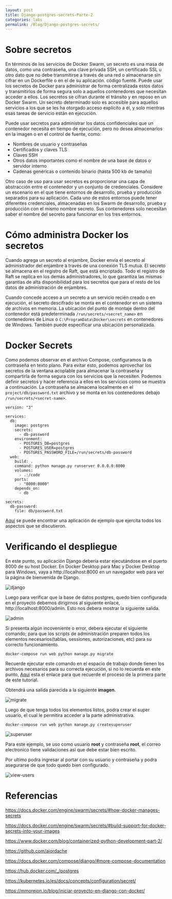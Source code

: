 ```yaml
---
layout: post
title: Django-postgres-secrets-Parte-2
categories: labs
permalink: /Blog/Django-postgres-secrets/
---
```

# Sobre secretos

En términos de los servicios de Docker Swarm, un secreto es una masa de datos, como una contraseña, una clave privada SSH, un certificado SSL u otro dato que no debe transmitirse a través de una red o almacenarse sin cifrar en un Dockerfile o en el de su aplicación. código fuente. Puede usar los secretos de Docker para administrar de forma centralizada estos datos y transmitirlos de forma segura solo a aquellos contenedores que necesitan acceder a ellos. Los secretos se cifran durante el tránsito y en reposo en un Docker Swarm. Un secreto determinado solo es accesible para aquellos servicios a los que se les ha otorgado acceso explícito a él, y solo mientras esas tareas de servicio están en ejecución.

Puede usar secretos para administrar los datos confidenciales que un contenedor necesita en tiempo de ejecución, pero no desea almacenarlos en la imagen o en el control de fuente, como:

* Nombres de usuario y contraseñas
* Certificados y claves TLS
* Claves SSH
* Otros datos importantes como el nombre de una base de datos o servidor interno
* Cadenas genéricas o contenido binario (hasta 500 kb de tamaño)

Otro caso de uso para usar secretos es proporcionar una capa de abstracción entre el contenedor y un conjunto de credenciales. Considere un escenario en el que tiene entornos de desarrollo, prueba y producción separados para su aplicación. Cada uno de estos entornos puede tener diferentes credenciales, almacenadas en los Swarm de desarrollo, prueba y producción con el mismo nombre secreto. Sus contenedores solo necesitan saber el nombre del secreto para funcionar en los tres entornos.

# Cómo administra Docker los secretos

Cuando agrega un secreto al enjambre, Docker envía el secreto al administrador del enjambre a través de una conexión TLS mutua. El secreto se almacena en el registro de Raft, que está encriptado. Todo el registro de Raft se replica en los demás administradores, lo que garantiza las mismas garantías de alta disponibilidad para los secretos que para el resto de los datos de administración de enjambres.

Cuando concede acceso a un secreto a un servicio recién creado o en ejecución, el secreto descifrado se monta en el contenedor en un sistema de archivos en memoria. La ubicación del punto de montaje dentro del contenedor está predeterminada ```/run/secrets/<secret_name>``` en contenedores de Linux o ```C:\ProgramData\Docker\secrets``` en contenedores de Windows. También puede especificar una ubicación personalizada.

# Docker Secrets

Como podemos observar en el archivo Compose, configuramos la ```db``` contraseña en texto plano. Para evitar esto, podemos aprovechar los secretos de la ventana acoplable para almacenar la contraseña y compartirla de forma segura con los servicios que la necesiten. Podemos definir secretos y hacer referencia a ellos en los servicios como se muestra a continuación. La contraseña se almacena localmente en el ```project/db/password.txt``` archivo y se monta en los contenedores debajo ```/run/secrets/<secret-name>```.

```dockerfile=
version: "3"

services:
  db:
    image: postgres
    secrets:
      - db-password
    environment:
      - POSTGRES_DB=postgres
      - POSTGRES_USER=postgres
      - POSTGRES_PASSWORD_FILE=/run/secrets/db-password
  web:
    build: .
    command: python manage.py runserver 0.0.0.0:8000
    volumes:
      - .:/code
    ports:
      - "8000:8000"
    depends_on:
      - db

secrets:
  db-password:
    file: db/password.txt
```

[Aquí](https://github.com/jsgiraldoh/Django-postgres-secrets.git) se puede encontrar una aplicación de ejemplo que ejercita todos los aspectos que se discutieron.

# Verificando el despliegue

En este punto, su aplicación Django debería estar ejecutándose en el puerto 8000 de su host Docker. En Docker Desktop para Mac y Docker Desktop para Windows, vaya a http://localhost:8000 en un navegador web para ver la página de bienvenida de Django.

<img src="img/django.png" title="django" name="django"/><br>

Luego para verificar que la base de datos postgres, quedo bien configurada en el proyecto debemos dirigirnos al siguiente enlace, http://localhost:8000/admin. Esto nos debera mostrar la siguiente salida.

<img src="img/admin.png" title="admin" name="admin"/><br>

Si presenta algún incoveniente o error, debera ejecutar el siguiente comando; para que los scripts de administración preparen todos los elementos necesarios(tablas, sessiones, autorizaciones, etc) para su correcto funcionamiento.

```
docker-compose run web python manage.py migrate
````

Recuerde ejecutar este comando en el espacio de trabajo donde tienen los archivos necesarios para su correcta ejecución, si no lo recuerda en este punto, [Aqui](https://jsgiraldoh.github.io/Blog/Django-postgres/) esta el enlace para que recuerde el proceso de la primera parte de este tutorial.

Obtendrá una salida parecida a la siguiente **imagen**.

<img src="img/migrate.png" title="migrate" name="migrate"/><br>

Luego de que tenga todos los elementos listos, podra crear el super usuario, el cual le permitira acceder a la parte administrativa.

```
docker-compose run web python manage.py createsuperuser
```

<img src="img/superuser.png" title="superuser" name="superuser"/><br>

Para este ejemplo, se uso como usuario **root** y contraseña **root**, el correo electronico tiene validaciones así que debe estar bien escrito.

Por ultimo podra ingresar al portar con su usuario y contraseña y podra asegurarse de que todo quedo bien configurado.

<img src="img/view-users.png" title="view-users" name="view-users"/><br>

# Referencias

https://docs.docker.com/engine/swarm/secrets/#how-docker-manages-secrets

https://docs.docker.com/engine/swarm/secrets/#build-support-for-docker-secrets-into-your-images

https://www.docker.com/blog/containerized-python-development-part-2/

https://github.com/aiordache

https://docs.docker.com/compose/django/#more-compose-documentation

https://hub.docker.com/_/postgres

https://kubernetes.io/es/docs/concepts/configuration/secret/

https://mmorejon.io/blog/iniciar-proyecto-en-django-con-docker/
